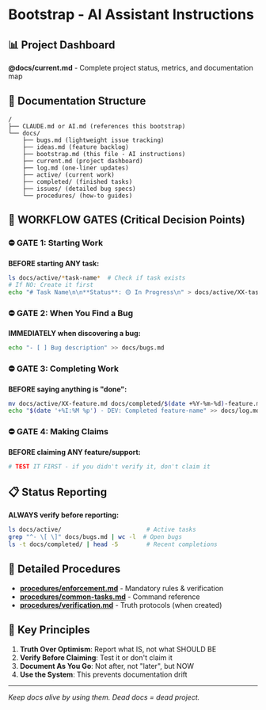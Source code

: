 # Bootstrap - AI Assistant Instructions

## 📊 Project Dashboard
**@docs/current.md** - Complete project status, metrics, and documentation map

## 📁 Documentation Structure
```
/
├── CLAUDE.md or AI.md (references this bootstrap)
└── docs/
    ├── bugs.md (lightweight issue tracking)
    ├── ideas.md (feature backlog)
    ├── bootstrap.md (this file - AI instructions)
    ├── current.md (project dashboard)
    ├── log.md (one-liner updates)
    ├── active/ (current work)
    ├── completed/ (finished tasks)
    ├── issues/ (detailed bug specs)
    └── procedures/ (how-to guides)
```

## 🔄 WORKFLOW GATES (Critical Decision Points)

### ⛔ GATE 1: Starting Work
**BEFORE starting ANY task:**
```bash
ls docs/active/*task-name*  # Check if task exists
# If NO: Create it first
echo "# Task Name\n\n**Status**: 🟡 In Progress\n" > docs/active/XX-task-name.md
```

### ⛔ GATE 2: When You Find a Bug
**IMMEDIATELY when discovering a bug:**
```bash
echo "- [ ] Bug description" >> docs/bugs.md
```

### ⛔ GATE 3: Completing Work
**BEFORE saying anything is "done":**
```bash
mv docs/active/XX-feature.md docs/completed/$(date +%Y-%m-%d)-feature.md
echo "$(date '+%I:%M %p') - DEV: Completed feature-name" >> docs/log.md
```

### ⛔ GATE 4: Making Claims
**BEFORE claiming ANY feature/support:**
```bash
# TEST IT FIRST - if you didn't verify it, don't claim it
```

## 📋 Status Reporting
**ALWAYS verify before reporting:**
```bash
ls docs/active/                        # Active tasks
grep "^- \[ \]" docs/bugs.md | wc -l  # Open bugs
ls -t docs/completed/ | head -5        # Recent completions
```

## 🔗 Detailed Procedures
- **[procedures/enforcement.md](procedures/enforcement.md)** - Mandatory rules & verification
- **[procedures/common-tasks.md](procedures/common-tasks.md)** - Command reference
- **[procedures/verification.md](procedures/verification.md)** - Truth protocols (when created)

## 🎯 Key Principles
1. **Truth Over Optimism**: Report what IS, not what SHOULD BE
2. **Verify Before Claiming**: Test it or don't claim it
3. **Document As You Go**: Not after, not "later", but NOW
4. **Use the System**: This prevents documentation drift

---
*Keep docs alive by using them. Dead docs = dead project.*